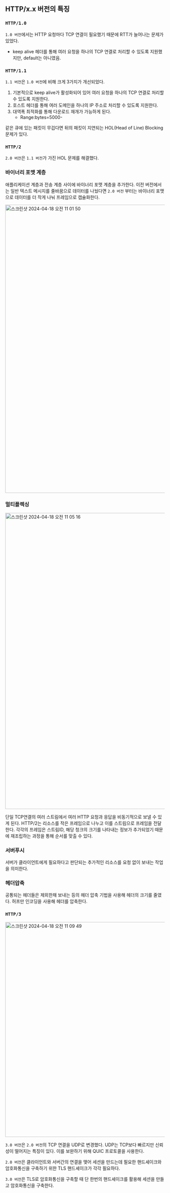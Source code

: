 ## HTTP/x.x 버전의 특징

### `HTTP/1.0`

`1.0 버전`에서는 HTTP 요청마다 TCP 연결이 필요했기 때문에 RTT가 늘어나는 문제가 있었다.

- keep alive 헤더를 통해 여러 요청을 하나의 TCP 연결로 처리할 수 있도록 지원했지만, default는 아니였음.

### `HTTP/1.1`

`1.1 버전`은 `1.0 버전`에 비해 크게 3가지가 개선되었다.

1. 기본적으로 keep alive가 활성화되어 있어 여러 요청을 하나의 TCP 연결로 처리할 수 있도록 지원한다.
2. 호스트 헤더를 통해 여러 도메인을 하나의 IP 주소로 처리할 수 있도록 지원한다.
3. 대역폭 최적화를 통해 다운로드 재개가 가능하게 된다.
   - Range:bytes=5000-

같은 큐에 있는 패킷이 무겁다면 뒤의 패킷이 지연되는 HOL(Head of Line) Blocking 문제가 있다.

### `HTTP/2`

`2.0 버전`은 `1.1 버전`가 가진 HOL 문제를 해결했다.

### 바이너리 포맷 계층

애플리케이션 계층과 전송 계층 사이에 바이너리 포맷 계층을 추가한다. 이전 버전에서는 일반 텍스트 메시지를 줄바꿈으로 데이터를 나눴다면 `2.0 버전` 부터는 바이너리 포맷으로 데이터를 더 작게 나눠 프레임으로 캡슐화한다.

<img width="908" alt="스크린샷 2024-04-18 오전 11 01 50" src="https://gist.github.com/assets/78193416/e0f50955-2ffb-4e1a-b330-b07914b0e462">

### 멀티플렉싱

<img width="933" alt="스크린샷 2024-04-18 오전 11 05 16" src="https://gist.github.com/assets/78193416/95e5a1c6-c9b0-4ed1-83da-968da819631a">

단일 TCP연결의 여러 스트림에서 여러 HTTP 요청과 응답을 비동기적으로 보낼 수 있게 된다. HTTP/2는 리소스를 작은 프레임으로 나누고 이를 스트림으로 프레임을 전달한다. 각각의 프레임은 스트림ID, 해당 청크의 크기를 나타내는 정보가 추가되었기 때문에 재조립하는 과정을 통해 순서를 맞출 수 있다.

### 서버푸시

서버가 클라이언트에게 필요하다고 판단되는 추가적인 리소스를 요청 없이 보내는 작업을 의미한다.

### 헤더압축

공통되는 헤더들은 제외한채 보내는 등의 헤더 압축 기법을 사용해 헤더의 크기를 줄였다.
허프만 인코딩을 사용해 헤더를 압축한다.

### `HTTP/3`

<img width="677" alt="스크린샷 2024-04-18 오전 11 09 49" src="https://gist.github.com/assets/78193416/afd9354e-8ab4-44b5-bf4b-2ab5f001267e">

`3.0 버전`은 `2.0 버전`의 TCP 연결을 UDP로 변경했다. UDP는 TCP보다 빠르지만 신뢰성이 떨어지는 특징이 있다. 이를 보완하기 위해 QUIC 프로토콜을 사용한다.

`2.0 버전`은 클라이언트와 서버간의 연결을 맺어 세션을 만드는데 필요한 핸드셰이크와 암호화통신을 구축하기 위한 TLS 핸드셰이크가 각각 필요하다.

`3.0 버전`은 TLS로 암호화통신을 구축할 때 단 한번의 핸드셰이크를 활용해 세션을 만들고 암호화통신을 구축한다.
